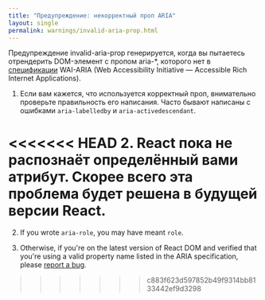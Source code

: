 ```yaml
---
title: "Предупреждение: некорректный проп ARIA"
layout: single
permalink: warnings/invalid-aria-prop.html
---
```


Предупреждение invalid-aria-prop генерируется, когда вы пытаетесь отрендерить DOM-элемент с пропом aria-*, которого нет в [спецификации](https://www.w3.org/TR/wai-aria-1.1/#states_and_properties) WAI-ARIA (Web Accessibility Initiative — Accessible Rich Internet Applications).

1. Если вам кажется, что используется корректный проп, внимательно проверьте правильность его написания. Часто бывают написаны с ошибками `aria-labelledby` и `aria-activedescendant`.

<<<<<<< HEAD
2. React пока не распознаёт определённый вами атрибут. Скорее всего эта проблема будет решена в будущей версии React.
=======
2. If you wrote `aria-role`, you may have meant `role`.

3. Otherwise, if you're on the latest version of React DOM and verified that you're using a valid property name listed in the ARIA specification, please [report a bug](https://github.com/facebook/react/issues/new/choose).
>>>>>>> c883f623d597852b49f9314bb8133442ef9d3298
